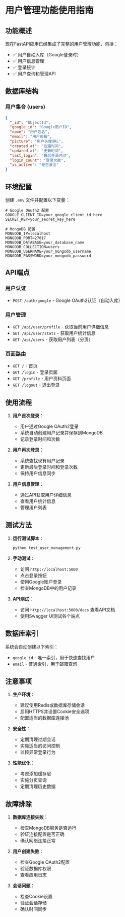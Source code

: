 # 用户管理功能使用指南

## 功能概述

现在FastAPI应用已经集成了完整的用户管理功能，包括：

- ✅ 用户自动入库（Google登录时）
- ✅ 用户信息管理
- ✅ 登录统计
- ✅ 用户查询和管理API

## 数据库结构

### 用户集合 (users)

```json
{
  "_id": "ObjectId",
  "google_id": "Google用户ID",
  "name": "用户姓名",
  "email": "用户邮箱",
  "picture": "用户头像URL",
  "created_at": "创建时间",
  "updated_at": "更新时间",
  "last_login": "最后登录时间",
  "login_count": "登录次数",
  "is_active": "是否激活"
}
```

## 环境配置

创建 `.env` 文件并配置以下变量：

```env
# Google OAuth2 配置
GOOGLE_CLIENT_ID=your_google_client_id_here
SECRET_KEY=your_secret_key_here

# MongoDB 配置
MONGODB_IP=localhost
MONGODB_PORT=27017
MONGODB_DATABASE=your_database_name
MONGODB_COLLECTION=users
MONGODB_USERNAME=your_mongodb_username
MONGODB_PASSWORD=your_mongodb_password
```

## API端点

### 用户认证
- `POST /auth/google` - Google OAuth2认证（自动入库）

### 用户管理
- `GET /api/user/profile` - 获取当前用户详细信息
- `GET /api/user/stats` - 获取用户统计信息
- `GET /api/users` - 获取用户列表（分页）

### 页面路由
- `GET /` - 首页
- `GET /login` - 登录页面
- `GET /profile` - 用户资料页面
- `GET /logout` - 退出登录

## 使用流程

1. **用户首次登录**：
   - 用户通过Google OAuth2登录
   - 系统自动创建用户记录并保存到MongoDB
   - 记录登录时间和次数

2. **用户再次登录**：
   - 系统查找现有用户记录
   - 更新最后登录时间和登录次数
   - 保持用户信息同步

3. **用户信息管理**：
   - 通过API获取用户详细信息
   - 查看用户统计信息
   - 管理用户列表

## 测试方法

1. **运行测试脚本**：
   ```bash
   python test_user_management.py
   ```

2. **手动测试**：
   - 访问 `http://localhost:5000`
   - 点击登录按钮
   - 使用Google账户登录
   - 检查MongoDB中的用户记录

3. **API测试**：
   - 访问 `http://localhost:5000/docs` 查看API文档
   - 使用Swagger UI测试各个端点

## 数据库索引

系统会自动创建以下索引：
- `google_id` - 唯一索引，用于快速查找用户
- `email` - 普通索引，用于邮箱查询

## 注意事项

1. **生产环境**：
   - 建议使用Redis或数据库存储会话
   - 启用HTTPS并设置Cookie安全选项
   - 配置适当的数据库连接池 

2. **安全性**：
   - 定期清理过期会话
   - 实施适当的访问控制
   - 监控异常登录行为

3. **性能优化**：
   - 考虑添加缓存层
   - 实施分页查询
   - 定期清理历史数据

## 故障排除

1. **数据库连接失败**：
   - 检查MongoDB服务是否运行
   - 验证连接配置是否正确
   - 确认网络连接正常

2. **用户创建失败**：
   - 检查Google OAuth2配置
   - 验证数据库权限
   - 查看应用日志

3. **会话问题**：
   - 检查Cookie设置
   - 验证会话存储
   - 确认时间同步

